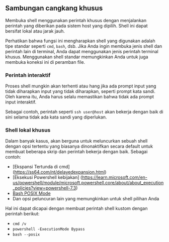 ## Sambungan cangkang khusus

Membuka shell menggunakan perintah khusus dengan menjalankan perintah yang diberikan pada sistem host yang dipilih. Shell ini dapat bersifat lokal atau jarak jauh.

Perhatikan bahwa fungsi ini mengharapkan shell yang digunakan adalah tipe standar seperti `cmd`, `bash`, dsb. Jika Anda ingin membuka jenis shell dan perintah lain di terminal, Anda dapat menggunakan jenis perintah terminal khusus. Menggunakan shell standar memungkinkan Anda untuk juga membuka koneksi ini di peramban file.

### Perintah interaktif

Proses shell mungkin akan terhenti atau hang jika ada prompt input yang tidak diharapkan
input yang tidak diharapkan, seperti prompt kata sandi. Oleh karena itu, Anda harus selalu memastikan bahwa tidak ada prompt input interaktif.

Sebagai contoh, perintah seperti `ssh user@host` akan bekerja dengan baik di sini selama tidak ada kata sandi yang diperlukan.

### Shell lokal khusus

Dalam banyak kasus, akan berguna untuk meluncurkan sebuah shell dengan opsi tertentu yang biasanya dinonaktifkan secara default untuk membuat beberapa skrip dan perintah bekerja dengan baik. Sebagai contoh:

-   [Ekspansi Tertunda di
    cmd] (https://ss64.com/nt/delayedexpansion.html)
-   [Eksekusi Powershell
    kebijakan] (https://learn.microsoft.com/en-us/powershell/module/microsoft.powershell.core/about/about_execution_policies?view=powershell-7.3)
-   [Bash POSIX
    Mode](https://www.gnu.org/software/bash/manual/html_node/Bash-POSIX-Mode.html)
- Dan opsi peluncuran lain yang memungkinkan untuk shell pilihan Anda

Hal ini dapat dicapai dengan membuat perintah shell kustom dengan perintah berikut:

-   `cmd /v`
-   `powershell -ExecutionMode Bypass`
-   `bash --posix`